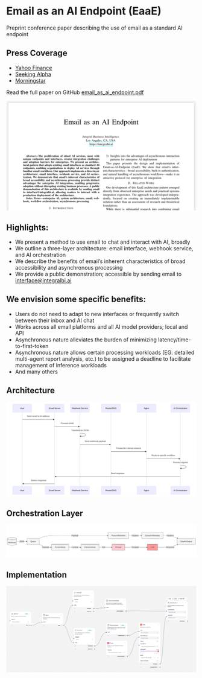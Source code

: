 # Email as an AI Endpoint (EaaE)
Preprint conference paper describing the use of email as a standard AI endpoint

## Press Coverage
- [Yahoo Finance](https://finance.yahoo.com/news/existing-business-email-now-acts-132600185.html)
- [Seeking Alpha](https://seekingalpha.com/pr/20003859-existing-business-email-now-acts-as-enterprise-ai-gateway-with-new-technique)
- [Morningstar](https://www.morningstar.com/news/pr-newswire/20250217ph20623/existing-business-email-now-acts-as-enterprise-ai-gateway-with-new-technique)

Read the full paper on GitHub [email_as_ai_endpoint.pdf](./email_as_ai_endpoint.pdf)

![Front Page](./title.png)

## Highlights:
- We present a method to use email to chat and interact with AI, broadly
- We outline a three-layer architecture: email interface, webhook service, and AI orchestration
- We describe the benefits of email’s inherent characteristics of broad accessibility and asynchronous processing
- We provide a public demonstration; accessible by sending email to interface@integralbi.ai

## We envision some specific benefits:
- Users do not need to adapt to new interfaces or frequently switch between their inbox and AI chat
- Works across all email platforms and all AI model providers; local and API
- Asynchronous nature alleviates the burden of minimizing latency/time-to-first-token
- Asynchronous nature allows certain processing workloads (EG: detailed multi-agent report analysis, etc.) to be assigned a deadline to facilitate management of inference workloads
- And many others

## Architecture
![Architecture](./Fig01.png)
## Orchestration Layer
![Orchestration](./Fig02.png)
## Implementation
![Implementation](./flow.png)
